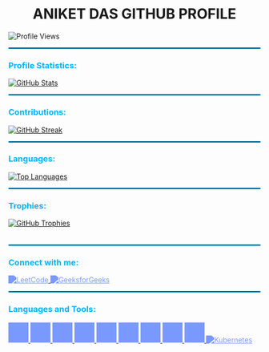 <h1 align="center">ANIKET DAS GITHUB PROFILE</h1>


<p align="left">
  <img src="https://komarev.com/ghpvc/?username=aniket-2003-das&label=Profile%20views&color=0e75b6&style=flat" alt="Profile Views" />
</p>

<hr style="border: 1px solid #00b3ff;">

<h3 align="left" style="color: #00b3ff;">Profile Statistics:</h3>
<p align="left">
  <a href="#">
    <img src="https://bad-apple-github-readme.vercel.app/api?username=aniket-2003-das&show_icons=true&count_private=true&line_height=20&icon_color=00b3ff&theme=blue-green&title_color=00b3ff" alt="GitHub Stats" />
  </a>
</p>

<hr style="border: 1px solid #00b3ff;">

<h3 align="left" style="color: #00b3ff;">Contributions:</h3>
<p align="left">
  <a href="https://github.com/aniket-2003-das">
    <img src="https://github-readme-streak-stats.herokuapp.com/?user=aniket-2003-das&theme=blue-green" alt="GitHub Streak" />
  </a>
</p>

<hr style="border: 1px solid #00b3ff;">

<h3 align="left" style="color: #00b3ff;">Languages:</h3>
<p align="left">
  <a href="#">
    <img src="https://github-readme-stats.vercel.app/api/top-langs/?username=aniket-2003-das&layout=compact&theme=blue-green&title_color=00b3ff&text_color=ffffff" alt="Top Languages" />
  </a>
</p>

<hr style="border: 1px solid #00b3ff;">

<h3 align="left" style="color: #00b3ff;">Trophies:</h3>
<p align="left">
  <a href="https://github.com/ryo-ma/github-profile-trophy">
    <img src="https://github-profile-trophy.vercel.app/?username=aniket-2003-das&theme=algolia&title=Stars,Commits,Followers,Repositories&title_color=00b3ff&text_color=ffffff" alt="GitHub Trophies" style="margin-bottom: 20px;" />
  </a>
</p>

<hr style="border: 1px solid #00b3ff;">

<h3 align="left" style="color: #00b3ff;">Connect with me:</h3>
<p align="left">
  <a href="https://leetcode.com/u/aniket-2003-das/" target="_blank" rel="noreferrer">
    <img src="https://upload.wikimedia.org/wikipedia/commons/1/19/LeetCode_logo_black.png" alt="LeetCode" width="40" height="40" style="filter: invert(0.5) sepia(1) hue-rotate(190deg) saturate(3);" />
  </a>
  <a href="https://www.geeksforgeeks.org/user/aniketdas8822/" target="_blank" rel="noreferrer">
    <img src="https://upload.wikimedia.org/wikipedia/commons/4/43/GeeksforGeeks.svg" alt="GeeksforGeeks" width="40" height="40" style="filter: invert(0.5) sepia(1) hue-rotate(190deg) saturate(3);" />
  </a>
</p>

<hr style="border: 1px solid #00b3ff;">

<h3 align="left" style="color: #00b3ff;">Languages and Tools:</h3>
<p align="left">
  <a href="https://www.python.org" target="_blank" rel="noreferrer">
    <img src="https://raw.githubusercontent.com/devicons/devicon/master/icons/python/python-original.svg" alt="Python" width="40" height="40" style="filter: invert(0.5) sepia(1) hue-rotate(190deg) saturate(3);" />
  </a>
  <a href="https://www.w3schools.com/cpp/" target="_blank" rel="noreferrer">
    <img src="https://raw.githubusercontent.com/devicons/devicon/master/icons/cplusplus/cplusplus-original.svg" alt="C++" width="40" height="40" style="filter: invert(0.5) sepia(1) hue-rotate(190deg) saturate(3);" />
  </a>
  <a href="https://www.java.com" target="_blank" rel="noreferrer">
    <img src="https://raw.githubusercontent.com/devicons/devicon/master/icons/java/java-original.svg" alt="Java" width="40" height="40" style="filter: invert(0.5) sepia(1) hue-rotate(190deg) saturate(3);" />
  </a>
  <a href="https://developer.mozilla.org/en-US/docs/Web/JavaScript" target="_blank" rel="noreferrer">
    <img src="https://raw.githubusercontent.com/devicons/devicon/master/icons/javascript/javascript-original.svg" alt="JavaScript" width="40" height="40" style="filter: invert(0.5) sepia(1) hue-rotate(190deg) saturate(3);" />
  </a>
  <a href="https://reactjs.org/" target="_blank" rel="noreferrer">
    <img src="https://raw.githubusercontent.com/devicons/devicon/master/icons/react/react-original-wordmark.svg" alt="React" width="40" height="40" style="filter: invert(0.5) sepia(1) hue-rotate(190deg) saturate(3);" />
  </a>
  <a href="https://nodejs.org" target="_blank" rel="noreferrer">
    <img src="https://raw.githubusercontent.com/devicons/devicon/master/icons/nodejs/nodejs-original-wordmark.svg" alt="Node.js" width="40" height="40" style="filter: invert(0.5) sepia(1) hue-rotate(190deg) saturate(3);" />
  </a>
  <a href="https://www.mongodb.com/" target="_blank" rel="noreferrer">
    <img src="https://raw.githubusercontent.com/devicons/devicon/master/icons/mongodb/mongodb-original-wordmark.svg" alt="MongoDB" width="40" height="40" style="filter: invert(0.5) sepia(1) hue-rotate(190deg) saturate(3);" />
  </a>
  <a href="https://aws.amazon.com" target="_blank" rel="noreferrer">
    <img src="https://raw.githubusercontent.com/devicons/devicon/master/icons/amazonwebservices/amazonwebservices-original-wordmark.svg" alt="AWS" width="40" height="40" style="filter: invert(0.5) sepia(1) hue-rotate(190deg) saturate(3);" />
  </a>
  <a href="https://www.docker.com/" target="_blank" rel="noreferrer">
    <img src="https://raw.githubusercontent.com/devicons/devicon/master/icons/docker/docker-original-wordmark.svg" alt="Docker" width="40" height="40" style="filter: invert(0.5) sepia(1) hue-rotate(190deg) saturate(3);" />
  </a>
  <a href="https://kubernetes.io" target="_blank" rel="noreferrer">
    <img src="https://www.vectorlogo.zone/logos/kubernetes/kubernetes-icon.svg" alt="Kubernetes" width="40" height="40" style="filter: invert(0.5) sepia(1) hue-rotate(190deg) saturate(3);" />
  </a>
</p>

